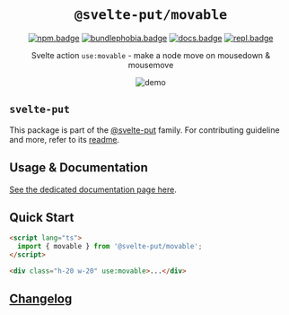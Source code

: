<div align="center">

# `@svelte-put/movable`

[![npm.badge]][npm] [![bundlephobia.badge]][bundlephobia] [![docs.badge]][docs] [![repl.badge]][repl]

Svelte action `use:movable` - make a node move on mousedown & mousemove

![demo](https://raw.githubusercontent.com/vnphanquang/svelte-put/next/packages/movable/static/images/demo.gif)

</div>

## `svelte-put`

This package is part of the [@svelte-put][github.monorepo] family. For contributing guideline and more, refer to its [readme][github.monorepo].

## Usage & Documentation

[See the dedicated documentation page here][docs].

## Quick Start

```html
<script lang="ts">
  import { movable } from '@svelte-put/movable';
</script>

<div class="h-20 w-20" use:movable>...</div>
```

## [Changelog][github.changelog]

<!-- github specifics -->

[github.monorepo]: https://github.com/vnphanquang/svelte-put
[github.changelog]: https://github.com/vnphanquang/svelte-put/blob/next/packages/movable/CHANGELOG.md
[github.issues]: https://github.com/vnphanquang/svelte-put/issues?q=

<!-- heading badge -->

[npm.badge]: https://img.shields.io/npm/v/@svelte-put/movable
[npm]: https://www.npmjs.com/package/@svelte-put/movable
[bundlephobia.badge]: https://img.shields.io/bundlephobia/minzip/@svelte-put/movable?label=minzipped
[bundlephobia]: https://bundlephobia.com/package/@svelte-put/movable
[repl]: https://svelte.dev/repl/88a7c1fc2e134db7b58786d5f385fc5d
[repl.badge]: https://img.shields.io/static/v1?label=&message=Svelte+REPL&logo=svelte&logoColor=fff&color=ff3e00
[docs]: https://svelte-put.vnphanquang.com/docs/movable
[docs.badge]: https://img.shields.io/badge/-Docs%20Site-blue


